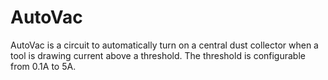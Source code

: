 # AutoVac

AutoVac is a circuit to automatically turn on a central dust collector when a
tool is drawing current above a threshold. The threshold is configurable from
0.1A to 5A.
